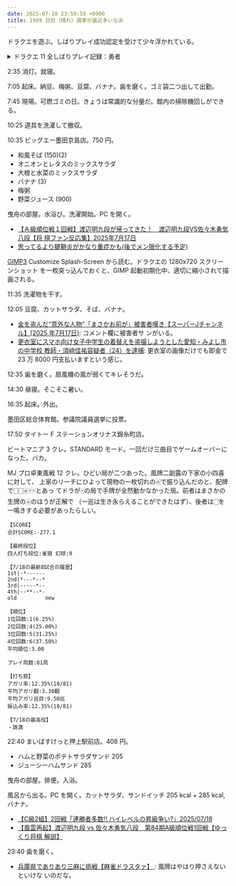 ```yaml
---
date: 2025-07-18 23:59:59 +0900
title: 1909 日目（晴れ）選挙が最近多いなあ
---
```


ドラクエを遊ぶ。しばりプレイ成功認定を受けて少々浮かれている。

<details><summary>ドラクエ 11 全しばりプレイ記録：勇者</summary>
<p>ウルノーガ戦。シルビアに星のオーラを持たせていたはずが、何かのはずみでどうぐぶくろに収納されていた。バカ。
しかも、バイキルトはシルビアが使えるではないか。ひどいガバ。</p>

<p>グレイグ加入。けんじゃのいしを渡す。
ところで、どうぐぶくろを確認したらオーブが全部あるがいいのか？</p>

<p>城下街を出る前に BGM の音量を一時的に上げる。初回プレイ時、この演出にほんとうに感服した。</p>

<p>デルカダール地方でザコ狩りをしながらデルカコスタ海岸へ。けっこうな経験値が入る。
命の石を配るのも忘れていた。バカ。</p>

<p>神の民の里。探索など。さいごのカギだ。
神殿のイベントでレベルが上って 66 とかになる。魔王戦のときは 64 だったから、さっきまでのザコ戦の経験値と加えたくらいか。
主人公も実は密かに特技を習得している。</p>

<p>グレイグがレベル 65 でメガザルを会得。これが魔王戦のときにあれば作戦が違っていたかも。</p>
</details>

2:35 消灯。就寝。

7:05 起床。納豆、梅粥、豆腐、バナナ。歯を磨く。ゴミ袋二つ出して出勤。

7:45 現場。可燃ゴミの日。きょうは常識的な分量だ。館内の掃除機回しができる。

10:25 道具を洗濯して撤収。

10:35 ビッグエー墨田京島店。750 円。

* 和風そば (150)(2)
* オニオンとレタスのミックスサラダ
* 大根と水菜のミックスサラダ
* バナナ (3)
* 梅粥
* 野菜ジュース (900)

曳舟の部屋。水浴び。洗濯開始。PC を開く。

* [【Ａ級順位戦１回戦】渡辺明九段が帰ってきた！　渡辺明九段VS佐々木勇気八段【将
  棋ファン反応集】2025年7月17日](https://www.youtube.com/watch?v=zATkpVMPobM)
* [思ってるより腱鞘炎がかなり重症かも(後でメン限化する予定)
  ](https://www.youtube.com/watch?v=VCm2RfiEmtE)

[GIMP3] Customize Splash-Screen から読む。ドラクエの 1280x720 スクリーンショット
を一枚突っ込んでおくと、GIMP 起動初期化中、適切に縮小されて描画される。

11:35 洗濯物を干す。

12:05 豆腐、カットサラダ、そば、バナナ。

* [金を盗んだ“意外な人物”「まさかお前が」被害者嘆き【スーパーJチャンネル】(2025
  年7月17日)](https://www.youtube.com/watch?v=6auKHr0HvQg): コメント欄に被害者サ
  ンがいる。
* [更衣室にスマホ向け女子中学生の着替えを盗撮しようとした愛知・みよし市の中学校
  教師・須﨑佳祐容疑者（24）を逮捕](https://www.youtube.com/watch?v=UBQcfZMEPeI):
  更衣室の画像だけでも即金で 23 万 8000 円支払いますという感じ。

12:35 歯を磨く。扇風機の風が弱くてキレそうだ。

14:30 昼寝。そこそこ暑い。

16:35 起床。外出。

墨田区総合体育館。参議院議員選挙に投票。

17:50 タイトー F ステーションオリナス錦糸町店。

ビートマニア 3 クレ。STANDARD モード。一回だけ三曲目でゲームオーバーになった。バカ。

MJ プロ卓東風戦 12 クレ。ひどい局が二つあった。風牌二副露の下家の小四喜に対して、
上家のリーチにひよって現物の一枚切れの🀂で振り込んだのと、配牌で🀆🀆🀅🀄🀄とあっ
てドラが🀄の局で手牌が全然動かなかった局。前者はまさかの生牌の🀁のほうが正解で
（一巡は生き永らえることができたはず）、後者は🀆を一鳴きする必要があったらしい。

```text
【SCORE】
合計SCORE:-277.1

【最終段位】
四人打ち段位:雀狼 幻球:9

【7/18の最新8試合の履歴】
1st|-*------
2nd|*---*--*
3rd|-----*--
4th|--**--*-
old         new

【順位】
1位回数:1(6.25%)
2位回数:4(25.00%)
3位回数:5(31.25%)
4位回数:6(37.50%)
平均順位:3.00

プレイ局数:81局

【打ち筋】
アガリ率:12.35%(10/81)
平均アガリ翻:3.30翻
平均アガリ巡目:9.50巡
振込み率:12.35%(10/81)

【7/18の最高役】
・跳満
```

22:40 まいばすけっと押上駅前店。408 円。

* ハムと野菜のポテトサラダサンド 205
* ジューシーハムサンド 285

曳舟の部屋。排便。入浴。

風呂から出る。PC を開く。カットサラダ、サンドイッチ 205 kcal + 285 kcal, バナナ。

* [【C級2組】2回戦「連勝者多数!! ハイレベルの昇級争い?」2025/07/18
  ](https://www.youtube.com/watch?v=oHG9rujm8mY)
* [【風雲再起】渡辺明九段 vs 佐々木勇気八段　第84期A級順位戦1回戦【ゆっくり将棋
  解説】](https://www.youtube.com/watch?v=BtSAz9fvY-0)

23:40 歯を磨く。

* [兵庫県でありあり三麻に挑戦【麻雀ドラスタァ】
  ](https://www.youtube.com/watch?v=cLrOtN6GKqY): 風牌はやはり押さえないといけな
  いのだな。

[GIMP3]: <https://docs.gimp.org/3.0/en/>
